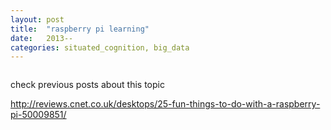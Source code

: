 ```yaml
---
layout: post
title:  "raspberry pi learning"
date:   2013--
categories: situated_cognition, big_data
---
```


![]()

check previous posts about this topic

http://reviews.cnet.co.uk/desktops/25-fun-things-to-do-with-a-raspberry-pi-50009851/
